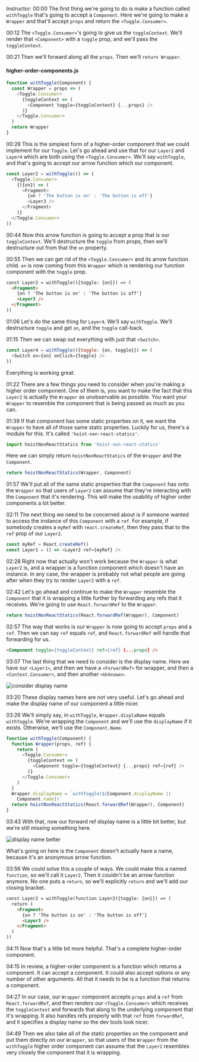 Instructor: 00:00 The first thing we're going to do is make a function called `withToggle` that's going to accept a `Component`. Here we're going to make a `Wrapper` and that'll accept `props` and return the `<Toggle.Consumer>`.

00:12 The `<Toggle.Consumer>`'s going to give us the `toggleContext`. We'll render that `<Component>` with a `toggle` prop, and we'll pass the `toggleContext`.

00:21 Then we'll forward along all the `props`. Then we'll `return Wrapper`.

#### higher-order-components.js
```javascript
function withToggle(Component) {
  const Wrapper = props => (
    <Toggle.Consumer>
      {toggleContext => (
        <Component toggle={toggleContext} {...props} />
      )}
    </Toggle.Consumer>
  )
  return Wrapper
}
```

00:28 This is the simplest form of a higher-order component that we could implement for our `Toggle`. Let's go ahead and use that for our `Layer2` and `Layer4` which are both using the `<Toggle.Consumer>`. We'll say `withToggle`, and that's going to accept our arrow function which our component.

```javascript
const Layer2 = withToggle(() => (
  <Toggle.Consumer>
    {({on}) => (
      <Fragment>
        {on ? 'The button is on' : 'The button is off'}
        <Layer3 />
      </Fragment>
    )}
  </Toggle.Consumer>
))
```

00:44 Now this arrow function is going to accept a prop that is our `toggleContext`. We'll destructure the `toggle` from props, then we'll destructure out from that the `on` property.

00:55 Then we can get rid of the `<Toggle.Consumer>` and its arrow function child. `on` is now coming from this `Wrapper` which is rendering our function component with the `toggle` prop.

```html
const Layer2 = withToggle(({toggle: {on}}) => (
  <Fragment>
    {on ? 'The button is on' : 'The button is off'}
    <Layer3 />
  </Fragment>
))
```

01:06 Let's do the same thing for `Layer4`. We'll say `withToggle`. We'll destructure `toggle` and get `on`, and the `toggle` call-back.

01:15 Then we can swap out everything with just that `<Switch>`. 

```javascript
const Layer4 = withToggle(({toggle: {on, toggle}}) => (
  <Switch on={on} onClick={toggle} />
))
```

Everything is working great.

01:22 There are a few things you need to consider when you're making a higher order component. One of them is, you want to make the fact that this `Layer2` is actually the `Wrapper` as unobservable as possible. You want your `Wrapper` to resemble the component that is being passed as much as you can.

01:39 If that component has some static properties on it, we want the `Wrapper` to have all of those same static properties. Luckily for us, there's a module for this. It's called `'hoist-non-react-statics'`. 

```javascript
import hoistNonReactStatics from 'hoist-non-react-statics'
```

Here we can simply return `hoistNonReactStatics` of the `Wrapper` and the `Component`.

```javascript
return hoistNonReactStatics(Wrapper, Component)
```

01:57 We'll put all of the same static properties that the `Component` has onto the `Wrapper` so that users of `Layer2` can assume that they're interacting with the `Component` that it's rendering. This will make the usability of higher order components a lot better.

02:11 The next thing we need to be concerned about is if someone wanted to access the instance of this `Component` with a `ref`. For example, if somebody creates a `myRef` with `react.createRef`, then they pass that to the `ref` prop of our `Layer2`.

```javascript
const myRef = React.createRef()
const Layer1 = () => <Layer2 ref={myRef} />
```

02:28 Right now that actually won't work because the `Wrapper` is what `Layer2` is, and a wrapper is a function component which doesn't have an instance. In any case, the wrapper is probably not what people are going after when they try to render `Layer2` with a `ref`.

02:42 Let's go ahead and continue to make the `Wrapper` resemble the `Component` that it is wrapping a little further by forwarding any refs that it receives. We're going to use `React.forwardRef` to the `Wrapper`.

```javascript
return hoistNonReactStatics(React.forwardRef(Wrapper), Component)
```

02:57 The way that works is our `Wrapper` is now going to accept `props` and a `ref`. Then we can say `ref` equals `ref`, and `React.forwardRef` will handle that forwarding for us.

```html
<Component toggle={toggleContext} ref={ref} {...props} />
```

03:07 The last thing that we need to consider is the display name. Here we have our `<Layer1>`, and then we have a `<ForwardRef>` for wrapper, and then a `<Context.Consumer>`, and then another `<Unknown>`.

![consider display name](../images/react-implement-a-higher-order-component-consider-display-name.png)

03:20 These display names here are not very useful. Let's go ahead and make the display name of our component a little nicer.

03:26 We'll simply say, in `withToggle`, `Wrapper.displaName` equals `withToggle`. We're wrapping the `Component` and we'll use the `displayName` if it exists. Otherwise, we'll use the `Component.Name`.

```javascript
function withToggle(Component) {
  function Wrapper(props, ref) {
    return (
      <Toggle.Consumer>
        {toggleContext => (
          <Component toggle={toggleContext} {...props} ref={ref} />
        )}
      </Toggle.Consumer>
    )
  }
  Wrapper.displayName = `withToggle(${Component.displayName ||
    Component.name})`
  return hoistNonReactStatics(React.forwardRef(Wrapper), Component)
}
```

03:43 With that, now our forward ref display name is a little bit better, but we're still missing something here. 

![display name better](../images/react-implement-a-higher-order-component-display-name-better.png)

What's going on here is the `Component` doesn't actually have a name, because it's an anonymous arrow function.

03:56 We could solve this a couple of ways. We could make this a named `function`, so we'll call it `Layer2`. Then it couldn't be an arrow function anymore. No one puts a `return`, so we'll explicitly `return` and we'll add our closing bracket.

```html
const Layer2 = withToggle(function Layer2({toggle: {on}}) => (
  return (
    <Fragment>
      {on ? 'The button is on' : 'The button is off'}
      <Layer3 />
    </Fragment>
  )
))
```

04:11 Now that's a little bit more helpful. That's a complete higher-order component.

04:15 In review, a higher-order component is a function which returns a component. It can accept a component. It could also accept options or any number of other arguments. All that it needs to be is a function that returns a component.

04:27 In our case, our `Wrapper` component accepts `props` and a `ref` from `React.forwardRef`, and then renders our `<Toggle.Consumer>` which receives the `toggleContext` and forwards that along to the underlying component that it's wrapping. It also handles refs properly with that `ref` from `forwardRef`, and it specifies a display name so the dev tools look nicer.

04:49 Then we also take all of the static properties on the component and put them directly on our `Wrapper`, so that users of the `Wrapper` from the `withToggle` higher order component can assume that the `Layer2` resembles very closely the component that it is wrapping.